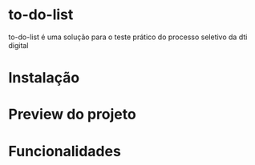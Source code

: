 # to-do-list

to-do-list é uma solução para o teste prático do processo seletivo da dti digital

# Instalação

# Preview do projeto

# Funcionalidades

